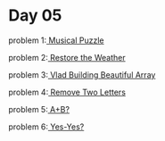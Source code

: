 # Day 05

problem 1:[ Musical Puzzle ](https://codeforces.com/contest/1833/problem/A)

problem 2:[ Restore the Weather ](https://codeforces.com/contest/1833/problem/B)

problem 3:[ Vlad Building Beautiful Array ](https://codeforces.com/contest/1833/problem/C)

problem 4:[ Remove Two Letters ](https://codeforces.com/contest/1800/problem/D)

problem 5:[ A+B? ](https://codeforces.com/contest/1772/problem/A)

problem 6:[ Yes-Yes? ](https://codeforces.com/contest/1759/problem/A)
